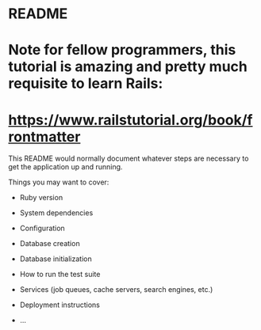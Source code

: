 # README
# Note for fellow programmers, this tutorial is amazing and pretty much requisite to learn Rails:
# https://www.railstutorial.org/book/frontmatter


This README would normally document whatever steps are necessary to get the
application up and running.

Things you may want to cover:

* Ruby version

* System dependencies

* Configuration

* Database creation

* Database initialization

* How to run the test suite

* Services (job queues, cache servers, search engines, etc.)

* Deployment instructions

* ...
